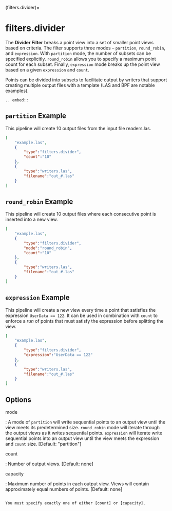 (filters.divider)=

# filters.divider

The **Divider Filter** breaks a point view into a set of smaller point views
based on criteria.  The filter supports three modes – `partition`, `round_robin`, and
`expression`. With `partition` mode, the number of subsets can be specified explicitly.
`round_robin` allows you to specify a maximum point count for each subset. Finally,
`expression` mode breaks up the point view based on a given `expression` and `count`.

Points can be divided into subsets to facilitate output by writers
that support creating multiple output files with a template (LAS and BPF
are notable examples).

```{eval-rst}
.. embed::
```

## `partition` Example

This pipeline will create 10 output files from the input file readers.las.

```json
[
    "example.las",
    {
        "type":"filters.divider",
        "count":"10"
    },
    {
        "type":"writers.las",
        "filename":"out_#.las"
    }
]
```

## `round_robin` Example

This pipeline will create 10 output files where each consecutive point is
inserted into a new view.

```json
[
    "example.las",
    {
        "type":"filters.divider",
        "mode":"round_robin",
        "count":"10"
    },
    {
        "type":"writers.las",
        "filename":"out_#.las"
    }
]
```

## `expression` Example

This pipeline will create a new view every time a point that satisfies the
expression `UserData == 122`. It can be used in combination with `count` to
enforce a _run_ of points that must satisfy the expression before splitting
the view.

```json
[
    "example.las",
    {
        "type":"filters.divider",
        "expression":"UserData == 122"
    },
    {
        "type":"writers.las",
        "filename":"out_#.las"
    }
]
```

## Options

mode

: A mode of `partition` will write sequential points to an output view until
  the view meets its predetermined size. `round_robin` mode will iterate
  through the output views as it writes sequential points. `expression` will
  iterate write sequential points into an output view until the view meets
  the expression and `count` size.
  \[Default: "partition"\]

count

: Number of output views.  \[Default: none\]

capacity

: Maximum number of points in each output view.  Views will contain
  approximately equal numbers of points.  \[Default: none\]

```{include} filter_opts.md
```

```{warning}
You must specify exactly one of either [count] or [capacity].
```
